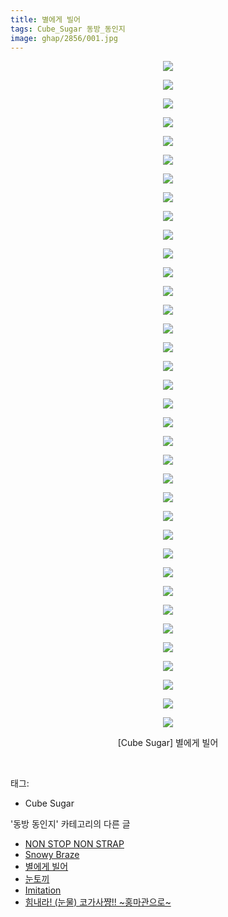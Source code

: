 ```yaml
---
title: 별에게 빌어
tags: Cube_Sugar 동방_동인지
image: ghap/2856/001.jpg
---
```

<div class="article">
<p style="text-align: center; clear: none; float: none;"><img src="{{ site.nasurl }}/ghap/2856/001.jpg"/></p>
<p style="text-align: center; clear: none; float: none;"><img src="{{ site.nasurl }}/ghap/2856/002.jpg"/></p>
<p style="text-align: center; clear: none; float: none;"><img src="{{ site.nasurl }}/ghap/2856/003.jpg"/></p>
<p style="text-align: center; clear: none; float: none;"><img src="{{ site.nasurl }}/ghap/2856/004.jpg"/></p>
<p style="text-align: center; clear: none; float: none;"><img src="{{ site.nasurl }}/ghap/2856/005.jpg"/></p>
<p style="text-align: center; clear: none; float: none;"><img src="{{ site.nasurl }}/ghap/2856/006.jpg"/></p>
<p style="text-align: center; clear: none; float: none;"><img src="{{ site.nasurl }}/ghap/2856/007.jpg"/></p>
<p style="text-align: center; clear: none; float: none;"><img src="{{ site.nasurl }}/ghap/2856/008.jpg"/></p>
<p style="text-align: center; clear: none; float: none;"><img src="{{ site.nasurl }}/ghap/2856/009.jpg"/></p>
<p style="text-align: center; clear: none; float: none;"><img src="{{ site.nasurl }}/ghap/2856/010.jpg"/></p>
<p style="text-align: center; clear: none; float: none;"><img src="{{ site.nasurl }}/ghap/2856/011.jpg"/></p>
<p style="text-align: center; clear: none; float: none;"><img src="{{ site.nasurl }}/ghap/2856/012.jpg"/></p>
<p style="text-align: center; clear: none; float: none;"><img src="{{ site.nasurl }}/ghap/2856/013.jpg"/></p>
<p style="text-align: center; clear: none; float: none;"><img src="{{ site.nasurl }}/ghap/2856/014.jpg"/></p>
<p style="text-align: center; clear: none; float: none;"><img src="{{ site.nasurl }}/ghap/2856/015.jpg"/></p>
<p style="text-align: center; clear: none; float: none;"><img src="{{ site.nasurl }}/ghap/2856/016.jpg"/></p>
<p style="text-align: center; clear: none; float: none;"><img src="{{ site.nasurl }}/ghap/2856/017.jpg"/></p>
<p style="text-align: center; clear: none; float: none;"><img src="{{ site.nasurl }}/ghap/2856/018.jpg"/></p>
<p style="text-align: center; clear: none; float: none;"><img src="{{ site.nasurl }}/ghap/2856/019.jpg"/></p>
<p style="text-align: center; clear: none; float: none;"><img src="{{ site.nasurl }}/ghap/2856/020.jpg"/></p>
<p style="text-align: center; clear: none; float: none;"><img src="{{ site.nasurl }}/ghap/2856/021.jpg"/></p>
<p style="text-align: center; clear: none; float: none;"><img src="{{ site.nasurl }}/ghap/2856/022.jpg"/></p>
<p style="text-align: center; clear: none; float: none;"><img src="{{ site.nasurl }}/ghap/2856/023.jpg"/></p>
<p style="text-align: center; clear: none; float: none;"><img src="{{ site.nasurl }}/ghap/2856/024.jpg"/></p>
<p style="text-align: center; clear: none; float: none;"><img src="{{ site.nasurl }}/ghap/2856/025.jpg"/></p>
<p style="text-align: center; clear: none; float: none;"><img src="{{ site.nasurl }}/ghap/2856/026.jpg"/></p>
<p style="text-align: center; clear: none; float: none;"><img src="{{ site.nasurl }}/ghap/2856/027.jpg"/></p>
<p style="text-align: center; clear: none; float: none;"><img src="{{ site.nasurl }}/ghap/2856/028.jpg"/></p>
<p style="text-align: center; clear: none; float: none;"><img src="{{ site.nasurl }}/ghap/2856/029.jpg"/></p>
<p style="text-align: center; clear: none; float: none;"><img src="{{ site.nasurl }}/ghap/2856/030.jpg"/></p>
<p style="text-align: center; clear: none; float: none;"><img src="{{ site.nasurl }}/ghap/2856/031.jpg"/></p>
<p style="text-align: center; clear: none; float: none;"><img src="{{ site.nasurl }}/ghap/2856/032.jpg"/></p>
<p style="text-align: center; clear: none; float: none;"><img src="{{ site.nasurl }}/ghap/2856/033.jpg"/></p>
<p style="text-align: center; clear: none; float: none;"><img src="{{ site.nasurl }}/ghap/2856/034.jpg"/></p>
<p style="text-align: center; clear: none; float: none;"><img src="{{ site.nasurl }}/ghap/2856/035.jpg"/></p>
<p style="text-align: center; clear: none; float: none;"><img src="{{ site.nasurl }}/ghap/2856/036.jpg"/></p>
<p style="text-align: center; clear: none; float: none;">[Cube Sugar] 별에게 빌어</p>
<p><br/></p>
</div><div class="tagTrail">
<p>태그: </p>
<ul>
<li>Cube Sugar</li>
</ul>
</div><div class="another">
<p>'동방 동인지' 카테고리의 다른 글</p>
<ul>
<li><a href="/2016-12-07-ghap_2859">NON STOP NON STRAP</a></li>
<li><a href="/2016-12-07-ghap_2857">Snowy Braze</a></li>
<li><a href="/2016-12-07-ghap_2856">별에게 빌어</a></li>
<li><a href="/2016-12-07-ghap_2855">눈토끼</a></li>
<li><a href="/2016-12-07-ghap_2854">Imitation</a></li>
<li><a href="/2016-12-07-ghap_2853">힘내라! (눈물) 코가사쨩!! ~홍마관으로~</a></li>
</ul>
</div><div class="cb_module cb_fluid">
<div class="cb_wrt cb_profile">
</div><!-- commentList close -->
</div>
